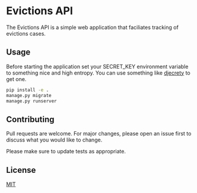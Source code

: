 # Evictions API

The Evictions API is a simple web application that faciliates tracking of evictions cases.

## Usage
Before starting the application set your SECRET_KEY environment variable to something nice and high entropy. You can use something like [djecrety](https://djecrety.ir/) to get one.

```bash
pip install -e .
manage.py migrate
manage.py runserver
```

## Contributing
Pull requests are welcome. For major changes, please open an issue first to discuss what you would like to change.

Please make sure to update tests as appropriate.

## License
[MIT](https://choosealicense.com/licenses/mit/)